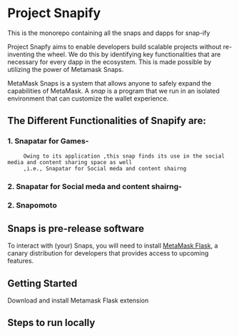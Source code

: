 # Project Snapify

This is the monorepo containing all the snaps and dapps for snap-ify

Project Snapfy aims to enable developers build scalable projects without re-inventing the wheel. We do this by identifying key functionalities that are necessary for every dapp in the ecosystem. This is made possible by utilizing the power of Metamask Snaps.

MetaMask Snaps is a system that allows anyone to safely expand the capabilities of MetaMask. A _snap_ is a program that we run in an isolated environment that can customize the wallet experience.

## The Different Functionalities of Snapify are: 
### 1. Snapatar for Games-
         Owing to its application ,this snap finds its use in the social media and content sharing space as well 
         ,i.e., Snapatar for Social meda and content shairng
### 2. Snapatar for Social meda and content shairng-
### 2. Snapomoto

## Snaps is pre-release software

To interact with (your) Snaps, you will need to install [MetaMask Flask](https://metamask.io/flask/), a canary distribution for developers that provides access to upcoming features.

## Getting Started

Download and install Metamask Flask extension

## Steps to run locally

